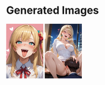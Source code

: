 # Generated Images



<img src="2025_09_11_01_thumb.webp" width="100"/> <img src="2025_09_11_02_thumb.webp" width="100"/>